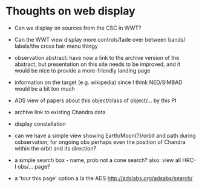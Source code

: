 # Thoughts on web display

 - Can we display on sources from the CSC in WWT?

 - Can the WWT view display more controls/fade over between bands/
   labels/the cross hair menu thingy

 - observation abstract: have now a link to the archive version of
   the abstract, but presentation on this site needs to be
   improved, and it would be nice to provide a more-friendly
   landing page

 - information on the target (e.g. wikipedia) since I think
   NED/SIMBAD would be a bit too much

 - ADS view of papers about this object/class of object/...
   by this PI

 - archive link to existing Chandra data

 - display constellation

 - can we have a simple view showing Earth/Moon(?)/orbit and
   path during osbservation; for ongoing obs perhaps even the
   position of Chandra within the orbit and its direction?

 - a simple search box - name, prob not a cone search?
   also: view all HRC-I obs/... page?

 - a 'tour this page' option a la the ADS 
   http://adslabs.org/adsabs/search/

